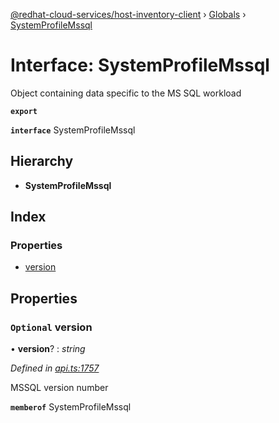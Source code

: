[@redhat-cloud-services/host-inventory-client](../README.md) › [Globals](../globals.md) › [SystemProfileMssql](systemprofilemssql.md)

# Interface: SystemProfileMssql

Object containing data specific to the MS SQL workload

**`export`** 

**`interface`** SystemProfileMssql

## Hierarchy

* **SystemProfileMssql**

## Index

### Properties

* [version](systemprofilemssql.md#optional-version)

## Properties

### `Optional` version

• **version**? : *string*

*Defined in [api.ts:1757](https://github.com/RedHatInsights/javascript-clients/blob/master/packages/host-inventory/api.ts#L1757)*

MSSQL version number

**`memberof`** SystemProfileMssql
